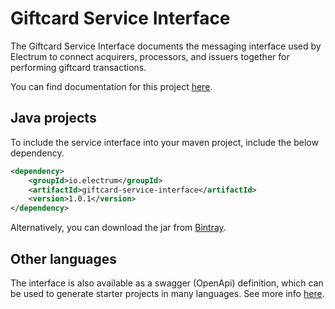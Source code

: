 # Giftcard Service Interface

The Giftcard Service Interface documents the messaging interface used by Electrum to connect acquirers, processors, and issuers together for performing giftcard transactions.

You can find documentation for this project [here](https://electrumpayments.github.io/giftcard-service-interface-docs/).

## Java projects

To include the service interface into your maven project, include the below dependency.

```xml
<dependency>
    <groupId>io.electrum</groupId>
    <artifactId>giftcard-service-interface</artifactId>
    <version>1.0.1</version>
</dependency>
```

Alternatively, you can download the jar from [Bintray](https://bintray.com/electrumpayments/java-open-source/giftcard-service-interface).

## Other languages

The interface is also available as a swagger (OpenApi) definition, which can be used to generate starter projects in many languages. See more info [here](https://electrumpayments.github.io/giftcard-service-interface-docs/specification/swagger).

